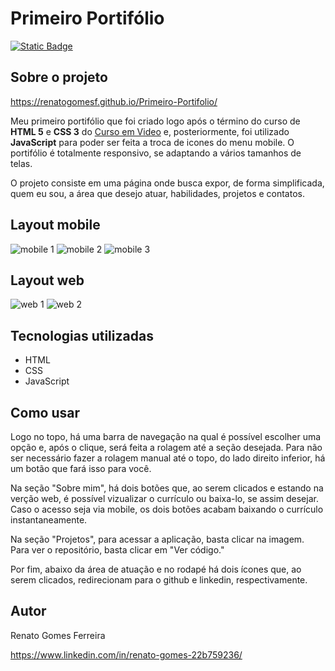 # Primeiro Portifólio
[![Static Badge](https://img.shields.io/badge/Licen%C3%A7a-MIT-green)](https://github.com/renatogomesf/Portifolio/blob/main/LICENSE)

## Sobre o projeto

https://renatogomesf.github.io/Primeiro-Portifolio/

Meu primeiro portifólio que foi criado logo após o término do curso de **HTML 5** e **CSS 3** do [Curso em Video](https://www.cursoemvideo.com/) e, posteriormente, foi utilizado **JavaScript** para poder ser feita a troca de icones do menu mobile. O portifólio é totalmente responsivo, se adaptando a vários tamanhos de telas.

O projeto consiste em uma página onde busca expor, de forma simplificada, quem eu sou, a área que desejo atuar, habilidades, projetos e contatos.

## Layout mobile

![mobile 1](https://raw.githubusercontent.com/renatogomesf/imagens-projetos/main/imagens/primeiro%20portif%C3%B3lio/mobile-1.png) ![mobile 2](https://raw.githubusercontent.com/renatogomesf/imagens-projetos/main/imagens/primeiro%20portif%C3%B3lio/mobile-2.png) ![mobile 3](https://raw.githubusercontent.com/renatogomesf/imagens-projetos/main/imagens/primeiro%20portif%C3%B3lio/mobile-3.png)

## Layout web

![web 1](https://raw.githubusercontent.com/renatogomesf/imagens-projetos/main/imagens/primeiro%20portif%C3%B3lio/web-1.png) ![web 2](https://raw.githubusercontent.com/renatogomesf/imagens-projetos/main/imagens/primeiro%20portif%C3%B3lio/web-2.png)

## Tecnologias utilizadas

* HTML
* CSS
* JavaScript

## Como usar

Logo no topo, há uma barra de navegação na qual é possível escolher uma opção e, após o clique, será feita a rolagem até a seção desejada. Para não ser necessário fazer a rolagem manual até o topo, do lado direito inferior, há um botão que fará isso para você. 

Na seção "Sobre mim", há dois botões que, ao serem clicados e estando na verção web, é possível vizualizar o currículo ou baixa-lo, se assim desejar. Caso o acesso seja via mobile, os dois botões acabam baixando o currículo instantaneamente.

Na seção "Projetos", para acessar a aplicação, basta clicar na imagem. Para ver o repositório, basta clicar em "Ver código."

Por fim, abaixo da área de atuação e no rodapé há dois ícones que, ao serem clicados, redirecionam para o github e linkedin, respectivamente.

## Autor

Renato Gomes Ferreira

https://www.linkedin.com/in/renato-gomes-22b759236/
